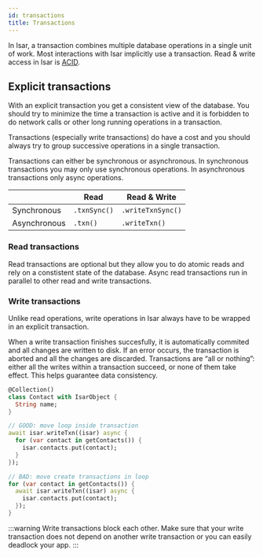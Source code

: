 ```yaml
---
id: transactions
title: Transactions
---
```


In Isar, a transaction combines multiple database operations in a single unit of work. Most interactions with Isar implicitly use a transaction. Read & write access in Isar is [ACID](http://en.wikipedia.org/wiki/ACID).

## Explicit transactions

With an explicit transaction you get a consistent view of the database. You should try to minimize the time a transaction is active and it is forbidden to do network calls or other long running operations in a transaction.

Transactions (especially write transactions) do have a cost and you should always try to group successive operations in a single transaction.

Transactions can either be synchronous or asynchronous. In synchronous transactions you may only use synchronous operations. In asynchronous transactions only async operations.

|              | Read         | Read & Write       |
|--------------|--------------|--------------------|
| Synchronous  | `.txnSync()` | `.writeTxnSync()`  |
| Asynchronous | `.txn()`     | `.writeTxn()`      |


### Read transactions

Read transactions are optional but they allow you to do atomic reads and rely on a constistent state of the database. Async read transactions run in parallel to other read and write transactions.


### Write transactions

Unlike read operations, write operations in Isar always have to be wrapped in an explicit transaction.

When a write transaction finishes succesfully, it is automatically commited and all changes are written to disk. If an error occurs, the transaction is aborted and all the changes are discarded. Transactions are “all or nothing”: either all the writes within a transaction succeed, or none of them take effect. This helps guarantee data consistency.

```dart
@Collection()
class Contact with IsarObject {
  String name;
}

// GOOD: move loop inside transaction
await isar.writeTxn((isar) async {
  for (var contact in getContacts()) {
    isar.contacts.put(contact);
  }
});

// BAD: move create transactions in loop
for (var contact in getContacts()) {
  await isar.writeTxn((isar) async {
    isar.contacts.put(contact);
  });
}
```

:::warning
Write transactions block each other. Make sure that your write transaction does not depend on another write transaction or you can easily deadlock your app.
:::
